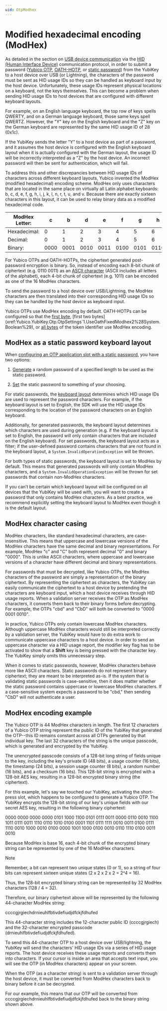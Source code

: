 ```yaml
---
uid: OtpModhex
---
```


<!-- Copyright 2021 Yubico AB

Licensed under the Apache License, Version 2.0 (the "License");
you may not use this file except in compliance with the License.
You may obtain a copy of the License at

    http://www.apache.org/licenses/LICENSE-2.0

Unless required by applicable law or agreed to in writing, software
distributed under the License is distributed on an "AS IS" BASIS,
WITHOUT WARRANTIES OR CONDITIONS OF ANY KIND, either express or implied.
See the License for the specific language governing permissions and
limitations under the License. -->


# Modified hexadecimal encoding (ModHex)

As detailed in the section on [USB device communication](xref:OtpHID#usb-communication) via the [HID (Human Interface Device)](https://www.usb.org/hid) communication protocol, in order to submit a password ([Yubico OTP](xref:OtpYubicoOtp), [OATH-HOTP](xref:OtpHotp), or [static password](xref:OtpStaticPassword)) from the YubiKey to a host device over USB (or Lightning), the characters of the password must be sent as HID usage IDs so they can be handled as keyboard input by the host device. Unfortunately, these usage IDs represent physical locations on a keyboard, not the keys themselves. This can become a problem when sending HID usage IDs to host devices that are configured with different keyboard layouts.

For example, on an English language keyboard, the top row of keys spells QWERTY, and on a German language keyboard, those same keys spell QWERTZ. However, the "Y" key on the English keyboard and the "Z" key on the German keyboard are represented by the same HID usage ID of 28 (0x1c).

If the YubiKey sends the letter "Y" to a host device as part of a password, and it assumes the host device is configured with the English keyboard layout when it is actually configured with the German layout, the usage ID will be incorrectly interpreted as a "Z" by the host device. An incorrect password will then be sent for authentication, which will fail.

To address this and other discrepancies between HID usage IDs of characters across different keyboard layouts, Yubico invented the ModHex (modified hexadecimal) encoding scheme. ModHex only uses characters that are located in the same place on virtually all Latin alphabet keyboards: b, c, d, e, f, g, h, i, j, k, l, n, r, t, u, and v. Because there are exactly sixteen characters in this layout, it can be used to relay binary data as a modified hexadecimal code.

| ModHex Letter: | c | b | d | e | f | g | h | i | j | k | l | n | r | t | u | v |
|----------------|---|---|---|---|---|---|---|---|---|---|---|---|---|---|---|---|
| Hexadecimal: | 0 | 1 | 2 | 3 | 4 | 5 | 6 | 7 | 8 | 9 | a | b | c | d | e | f |
| Decimal: | 0 | 1 | 2 | 3 | 4 | 5 | 6 | 7 | 8 | 9 | 10 | 11 | 12 | 13 | 14 | 15 |
| Binary: | 0000 | 0001 | 0010 | 0011 | 0100 | 0101 | 0110 | 0111 | 1000 | 1001 | 1010 | 1011 | 1100 | 1101 | 1110 | 1111 |

For Yubico OTPs and OATH-HOTPs, the ciphertext generated post-password encryption is binary. So, instead of encoding each 8-bit chunk of ciphertext (e.g. 0110 0011) as an [ASCII character](https://theasciicode.com.ar/) (ASCII includes all letters of the alphabet), each 4-bit chunk of ciphertext (e.g. 1011) can be encoded as one of the 16 ModHex characters.

To send the password to a host device over USB/Lightning, the ModHex characters are then translated into their corresponding HID usage IDs so they can be handled by the host device as keyboard input.

Yubico OTPs use ModHex encoding by default. OATH-HOTPs can be configured so that the [first byte](xref:Yubico.YubiKey.Otp.OtpSettings`1.OathFixedModhex1%28System.Boolean%29), [first two bytes](xref:Yubico.YubiKey.Otp.OtpSettings`1.UseOathFixedModhex2%28System.Boolean%29), or [all bytes](xref:Yubico.YubiKey.Otp.OtpSettings`1.UseOathFixedModhex%28System.Boolean%29) of the token identifier use ModHex encoding.

## ModHex as a static password keyboard layout

When [configuring an OTP application slot with a static password](xref:OtpProgramStaticPassword), you have two options:

1. [Generate](xref:Yubico.YubiKey.Otp.Operations.ConfigureStaticPassword.GeneratePassword%28System.Memory%7BSystem.Char%7D%29) a random password of a specified length to be used as the static password.

1. [Set](xref:Yubico.YubiKey.Otp.Operations.ConfigureStaticPassword.SetPassword%28System.ReadOnlyMemory%7BSystem.Char%7D%29) the static password to something of your choosing.

For static passwords, the [keyboard layout](xref:Yubico.Core.Devices.Hid.KeyboardLayout) determines which HID usage IDs are used to represent the password characters. For example, if the keyboard layout is set to English, the SDK will use the HID usage IDs corresponding to the location of the password characters on an English keyboard.

Additionally, for generated passwords, the keyboard layout determines which characters are used during generation (e.g. if the keyboard layout is set to English, the password will only contain characters that are included on the English keyboard). For set passwords, the keyboard layout acts as a filter; if the user-defined password contains characters that are not found in the keyboard layout, a `System.InvalidOperationException` will be thrown.

For both types of static passwords, the keyboard layout is set to ModHex by default. This means that generated passwords will only contain ModHex characters, and a `System.InvalidOperationException` will be thrown for set passwords that contain non-ModHex characters.

If you can’t be certain which keyboard layout will be configured on all devices that the YubiKey will be used with, you will want to create a password that only contains ModHex characters. As a best practice, we recommend explicitly setting the keyboard layout to ModHex even though it is the default layout.

## ModHex character casing

ModHex characters, like standard hexadecimal characters, are case-insensitive. This means that uppercase and lowercase versions of the ModHex characters have the same decimal and binary representations. For example, ModHex  "c" and "C" both represent decimal "0" and binary "0000". This is unlike ASCII characters, where uppercase and lowercase versions of a character have different decimal and binary representations.

For passwords that must be decrypted, like Yubico OTPs, the ModHex characters of the password are simply a representation of the binary ciphertext. By representing the ciphertext as characters, the YubiKey can easily communicate the ciphertext to a host device by pretending the characters are keyboard input, which a host device receives through HID usage reports. When a validation server receives the OTP as ModHex characters, it converts them back to their binary forms before decrypting. For example, the OTPs "cbd" and "CbD" will both be converted to "0000 0001 0010".

In practice, Yubico OTPs only contain lowercase ModHex characters. Although uppercase ModHex characters would still be interpreted correctly by a validation server, the YubiKey would have to do extra work to communicate uppercase characters to a host device. In order to send an uppercase character via a HID usage report, the modifier key flag has to be activated to show that a **Shift** key is being pressed with the character key. The YubiKey simply omits this unnecessary step.

When it comes to static passwords, however, ModHex characters behave more like ASCII characters. Static passwords do not represent binary ciphertext; they are meant to be interpreted as-is. If the system that is validating static passwords is case-sensitive, then it does matter whether the static password contains uppercase or lowercase ModHex characters. If a case-sensitive system expects a password to be "cbd," then sending "CbD" will not authenticate a user.

## ModHex encoding example

The Yubico OTP is 44 ModHex characters in length. The first 12 characters of a Yubico OTP string represent the public ID of the YubiKey that generated the OTP--this ID remains constant across all OTPs generated by that individual key. The last 32 characters of the string is the unique passcode, which is generated and encrypted by the YubiKey.

The unencrypted passcode consists of a 128-bit long string of fields unique to the key, including the key's private ID (48 bits), a usage counter (16 bits), the timestamp (24 bits), a session usage counter (8 bits), a random number (16 bits), and a checksum (16 bits). This 128-bit string is encrypted with a 128-bit AES key, resulting in a 128-bit encrypted binary string (the ciphertext).

For this example, let's say we touched our YubiKey, activating the short-press slot, which happens to be configured to generate a Yubico OTP. The YubiKey encrypts the 128-bit string of our key's unique fields with our secret AES key, resulting in the following binary ciphertext:

0000 0000 0000 0000 0101 1000 1100 0101 0111 0011 0000 0110 0010 1100 1011 0111 0011 1110 0110 1010 0100 0001 1101 0111 1111 0010 0011 0100 0111 1110 0010 1000 0010 0100 0000 1001 1000 0100 0010 0110 1110 0100 0011 0010

Because ModHex is base 16, each 4-bit chunk of the encrypted binary string can be represented by one of the 16 ModHex characters.

> [!NOTE]
> Remember, a bit can represent two unique states (0 or 1), so a string of four bits can represent sixteen unique states (2 x 2 x 2 x 2 = 2^4 = 16).

Thus, the 128-bit encrypted binary string can be represented by 32 ModHex characters (128 / 4 = 32).

Therefore, our binary ciphertext above will be represented by the following 44-character ModHex string:

ccccgjrgiechdrnieuhlfbtivdefiudjdfckjfdhufed

This 44-character string includes the 12-character public ID (ccccgjrgiech) and the 32-character encrypted passcode (drnieuhlfbtivdefiudjdfckjfdhufed).

To send this 44-character OTP to a host device over USB/lightning, the YubiKey will send the characters' HID usage IDs via a series of HID usage reports. The host device receives these usage reports and converts them into characters. If your cursor is inside an area that accepts text input, you will see the OTP (in ModHex characters) appear on your screen.

When the OTP (as a character string) is sent to a validation server through the host device, it must be converted from ModHex characters back to binary before it can be decrypted.

For our example, this means that our OTP will be converted from ccccgjrgiechdrnieuhlfbtivdefiudjdfckjfdhufed back to the binary string shown above.
